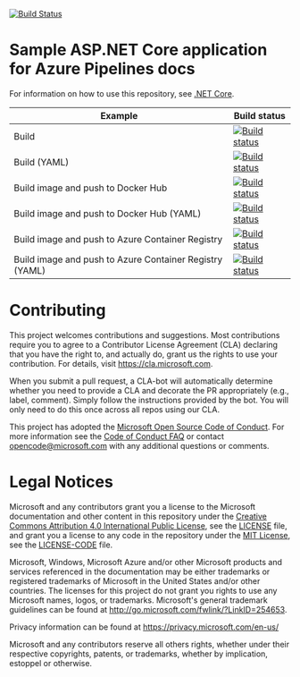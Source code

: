 [![Build Status](https://m-alzain.visualstudio.com/pipelines-dotnet-core/_apis/build/status/pipelines-dotnet-core-CI)](https://m-alzain.visualstudio.com/pipelines-dotnet-core/_build/latest?definitionId=1)

# Sample ASP.NET Core application for Azure Pipelines docs

For information on how to use this repository, see [.NET Core](https://docs.microsoft.com/azure/devops/pipelines/languages/dotnet-core).

| Example | Build status |
|---------|--------------|
| Build | [![Build status](https://dev.azure.com/pipelines-docs/docs/_apis/build/status/dotnetcore/dotnetcore)](https://dev.azure.com/pipelines-docs/docs/_build/latest?definitionId=1) |
| Build (YAML) | [![Build status](https://dev.azure.com/pipelines-docs/docs/_apis/build/status/dotnetcore/dotnetcore-yaml)](https://dev.azure.com/pipelines-docs/docs/_build/latest?definitionId=2) |
| Build image and push to Docker Hub | [![Build status](https://dev.azure.com/pipelines-docs/docs/_apis/build/status/dotnetcore/dotnetcore-dockerhub)](https://dev.azure.com/pipelines-docs/docs/_build/latest?definitionId=3) |
| Build image and push to Docker Hub (YAML) | [![Build status](https://dev.azure.com/pipelines-docs/docs/_apis/build/status/dotnetcore/dotnetcore-dockerhub-yaml)](https://dev.azure.com/pipelines-docs/docs/_build/latest?definitionId=4) |
| Build image and push to Azure Container Registry | [![Build status](https://dev.azure.com/pipelines-docs/docs/_apis/build/status/dotnetcore/dotnetcore-acr)](https://dev.azure.com/pipelines-docs/docs/_build/latest?definitionId=5) |
| Build image and push to Azure Container Registry (YAML) | [![Build status](https://dev.azure.com/pipelines-docs/docs/_apis/build/status/dotnetcore/dotnetcore-acr-yaml)](https://dev.azure.com/pipelines-docs/docs/_build/latest?definitionId=6) |

# Contributing

This project welcomes contributions and suggestions.  Most contributions require you to agree to a
Contributor License Agreement (CLA) declaring that you have the right to, and actually do, grant us
the rights to use your contribution. For details, visit https://cla.microsoft.com.

When you submit a pull request, a CLA-bot will automatically determine whether you need to provide
a CLA and decorate the PR appropriately (e.g., label, comment). Simply follow the instructions
provided by the bot. You will only need to do this once across all repos using our CLA.

This project has adopted the [Microsoft Open Source Code of Conduct](https://opensource.microsoft.com/codeofconduct/).
For more information see the [Code of Conduct FAQ](https://opensource.microsoft.com/codeofconduct/faq/) or
contact [opencode@microsoft.com](mailto:opencode@microsoft.com) with any additional questions or comments.

# Legal Notices

Microsoft and any contributors grant you a license to the Microsoft documentation and other content
in this repository under the [Creative Commons Attribution 4.0 International Public License](https://creativecommons.org/licenses/by/4.0/legalcode),
see the [LICENSE](LICENSE) file, and grant you a license to any code in the repository under the [MIT License](https://opensource.org/licenses/MIT), see the
[LICENSE-CODE](LICENSE-CODE) file.

Microsoft, Windows, Microsoft Azure and/or other Microsoft products and services referenced in the documentation
may be either trademarks or registered trademarks of Microsoft in the United States and/or other countries.
The licenses for this project do not grant you rights to use any Microsoft names, logos, or trademarks.
Microsoft's general trademark guidelines can be found at http://go.microsoft.com/fwlink/?LinkID=254653.

Privacy information can be found at https://privacy.microsoft.com/en-us/

Microsoft and any contributors reserve all others rights, whether under their respective copyrights, patents,
or trademarks, whether by implication, estoppel or otherwise.
